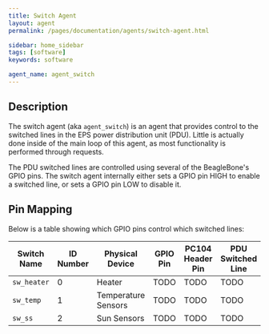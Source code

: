 ```yaml
---
title: Switch Agent
layout: agent
permalink: /pages/documentation/agents/switch-agent.html

sidebar: home_sidebar
tags: [software]
keywords: software

agent_name: agent_switch
---
```



## Description
The switch agent (aka `agent_switch`) is an agent that provides control to the switched lines in the EPS power distribution unit (PDU). Little is actually done inside of the main loop of this agent, as most functionality is performed through requests.

The PDU switched lines are controlled using several of the BeagleBone's GPIO pins. The switch agent internally either sets a GPIO pin HIGH to enable a switched line, or sets a GPIO pin LOW to disable it.


## Pin Mapping
Below is a table showing which GPIO pins control which switched lines:

| Switch Name | ID Number |   Physical Device   | GPIO Pin | PC104 Header Pin | PDU Switched Line |
| ----------- | --------- | ------------------- | -------- | ---------------- | ----------------- |
| `sw_heater` |     0     |        Heater       |  TODO    |       TODO       |       TODO        |
| `sw_temp`   |     1     | Temperature Sensors |  TODO    |       TODO       |       TODO        |
| `sw_ss`     |     2     |      Sun Sensors    |  TODO    |       TODO       |       TODO        |
